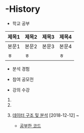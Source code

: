 # -History

* 학교 공부

제목1 | 제목2 | 제목3 | 제목4
---- | ---- | ---- | ----
본문1 | 본문2 | 본문3 | 본문4
ㅎ | ㅎ |  | ㅎ

* 분석 경험


* 참여 공모전

* 강의 수강
  
 1. 
  
 2.
  
 3. [데이터 구조 및 분석](https://www.edwith.org/datastructure-2018F/joinLectures/18542) [2018-12-12] ~ 
    
    * [공부한 코드](https://github.com/miniii222/Algorithm_Study/tree/master/%5BKOOC%5D%20%EB%8D%B0%EC%9D%B4%ED%84%B0%20%EA%B5%AC%EC%A1%B0%20%EB%B0%8F%20%EB%B6%84%EC%84%9D)

